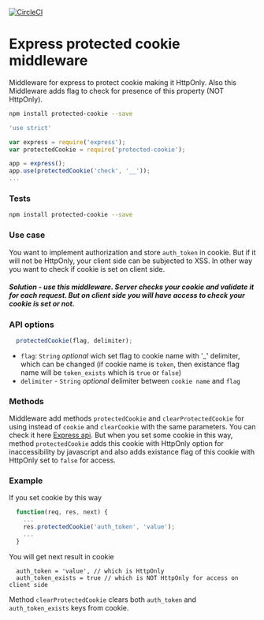 [![CircleCI](https://circleci.com/gh/yankouskia/protected-cookie.svg?style=shield)](https://circleci.com/gh/yankouskia/protected-cookie)

# Express protected cookie middleware
Middleware for express to protect cookie making it HttpOnly.
Also this Middleware adds flag to check for presence of this property (NOT HttpOnly).

``` sh
npm install protected-cookie --save
```


``` js
'use strict'

var express = require('express');
var protectedCookie = require('protected-cookie');

app = express();
app.use(protectedCookie('check', '__'));
...
```

### Tests

``` sh
npm install protected-cookie --save
```


### Use case
You want to implement authorization and store `auth_token` in cookie.
But if it will not be HttpOnly, your client side can be subjected to XSS.
In other way you want to check if cookie is set on client side.
##### Solution - use this middleware. Server checks your cookie and validate it for each request. But on client side you will have access to check your cookie is set or not.

### API options

``` js
  protectedCookie(flag, delimiter);
```

 - `flag`: `String` *optional* wich set flag to cookie name with '_' delimiter, which can be changed (if cookie name is `token`, then existance flag name will be `token_exists` which is `true` or `false`)
 - `delimiter` - `String` *optional* delimiter between `cookie name` and `flag`

### Methods
Middleware add methods `protectedCookie` and `clearProtectedCookie` for using instead of `cookie` and `clearCookie` with the same parameters. You can check it here [Express api](http://expressjs.com/ru/api.html). But when you set some cookie in this way, method `protectedCookie` adds this cookie with HttpOnly option for inaccessibility by javascript and also adds existance flag of this cookie with HttpOnly set to `false` for access.

### Example
If you set cookie by this way
``` js
  function(req, res, next) {
    ...
    res.protectedCookie('auth_token', 'value');
    ...
  }
```

You will get next result in cookie
```
  auth_token = 'value', // which is HttpOnly
  auth_token_exists = true // which is NOT HttpOnly for access on client side
```
Method `clearProtectedCookie` clears both `auth_token` and `auth_token_exists` keys from cookie.
